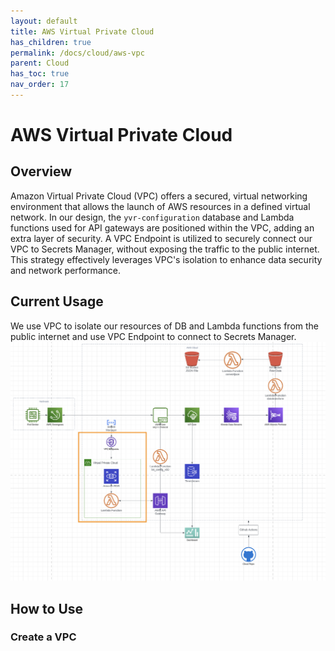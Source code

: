 ```yaml
---
layout: default
title: AWS Virtual Private Cloud
has_children: true
permalink: /docs/cloud/aws-vpc
parent: Cloud
has_toc: true
nav_order: 17
---
```


# AWS Virtual Private Cloud

## Overview
Amazon Virtual Private Cloud (VPC) offers a secured, virtual networking environment that allows the launch of AWS resources in a defined virtual network. In our design, the `yvr-configuration` database and Lambda functions used for API gateways are positioned within the VPC, adding an extra layer of security. A VPC Endpoint is utilized to securely connect our VPC to Secrets Manager, without exposing the traffic to the public internet. This strategy effectively leverages VPC's isolation to enhance data security and network performance.

## Current Usage
We use VPC to isolate our resources of DB and Lambda functions from the public internet and use VPC Endpoint to connect to Secrets Manager.
![current_usage](assets/vpc/vpc_current_usage.png)

## How to Use

### Create a VPC